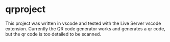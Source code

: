 # qrproject
 
This project was written in vscode and tested with the Live Server vscode extension.
Currently the QR code generator works and generates a qr code, but the qr code is too detailed to be scanned.
